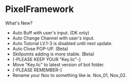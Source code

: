 # PixelFramework
What's New?
- Auto Buff with user's input. (DK only)
- Auto Change Channel with user's input.
- Auto Tutorial LV.1-3 is disabled until next update.
- Auto Close POP-UP. (Beta)
- Skillpoints adding is more stable. (Beta)
- [-PLEASE KEEP YOUR "Key.lic"-] 
- Move "Key.lic" to latest version of bot folder.
- [-PLEASE REMEMBER-]
- Rename your Nox to something like ie. Nox_01, Nox_02.
